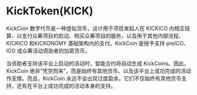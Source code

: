 # 

# KickToken(KICK)

KickCoin 数字代币是一种虚拟货币，设计用于项目发起人在 KIСKIСO 内相互结算，以支付众筹项目的启动、购买众筹项目的服务，以及用于其他内部流程、KICKICO 和KICKONOMY 基础架构内的支付。KickCoin 是授予支持 preICO、ICO 或众筹活动资助者的加密货币。

当资助者支持该平台上启动的活动时，智能合约将自动生成 KickCoins。因此，KickCoin 绝非“凭空而来”，而是始终有其他货币、以及该平台上成功完成的活动作支撑。而且，KickCoin 永远不会出现过度盈余。它们不仅始终有其他货币支持，还有在平台上成功完成的活动本身的支持。

